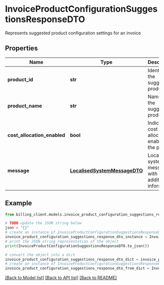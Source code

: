 # InvoiceProductConfigurationSuggestionsResponseDTO

Represents suggested product configuration settings for an invoice

## Properties

Name | Type | Description | Notes
------------ | ------------- | ------------- | -------------
**product_id** | **str** | Identifier of the suggested product | [optional] 
**product_name** | **str** | Name of the suggested product | [optional] 
**cost_allocation_enabled** | **bool** | Indicates if cost allocation is enabled for the product | [optional] 
**message** | [**LocalisedSystemMessageDTO**](LocalisedSystemMessageDTO.md) | Localized system message with additional information | [optional] 

## Example

```python
from billing_client.models.invoice_product_configuration_suggestions_response_dto import InvoiceProductConfigurationSuggestionsResponseDTO

# TODO update the JSON string below
json = "{}"
# create an instance of InvoiceProductConfigurationSuggestionsResponseDTO from a JSON string
invoice_product_configuration_suggestions_response_dto_instance = InvoiceProductConfigurationSuggestionsResponseDTO.from_json(json)
# print the JSON string representation of the object
print(InvoiceProductConfigurationSuggestionsResponseDTO.to_json())

# convert the object into a dict
invoice_product_configuration_suggestions_response_dto_dict = invoice_product_configuration_suggestions_response_dto_instance.to_dict()
# create an instance of InvoiceProductConfigurationSuggestionsResponseDTO from a dict
invoice_product_configuration_suggestions_response_dto_from_dict = InvoiceProductConfigurationSuggestionsResponseDTO.from_dict(invoice_product_configuration_suggestions_response_dto_dict)
```
[[Back to Model list]](../README.md#documentation-for-models) [[Back to API list]](../README.md#documentation-for-api-endpoints) [[Back to README]](../README.md)



